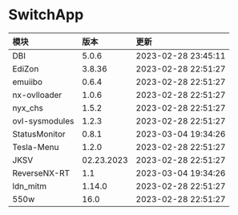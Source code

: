 # SwitchApp

|模块|版本|更新|
|:-|:-|:-|
|DBI|5.0.6|2023-02-28 23:45:11|
|EdiZon|3.8.36|2023-02-28 22:51:27|
|emuiibo|0.6.4|2023-02-28 22:51:27|
|nx-ovlloader|1.0.6|2023-02-28 22:51:27|
|nyx_chs|1.5.2|2023-02-28 22:51:27|
|ovl-sysmodules|1.2.3|2023-02-28 22:51:27|
|StatusMonitor|0.8.1|2023-03-04 19:34:26|
|Tesla-Menu|1.2.0|2023-02-28 22:51:27|
|JKSV|02.23.2023|2023-02-28 22:51:27|
|ReverseNX-RT|1.1|2023-03-04 19:34:26|
|ldn_mitm|1.14.0|2023-02-28 22:51:27|
|550w|16.0|2023-02-28 22:51:27|
